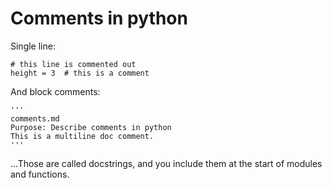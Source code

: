 # Comments in python

Single line:

    # this line is commented out
    height = 3  # this is a comment
    
And block comments:


    '''
    comments.md
    Purpose: Describe comments in python
    This is a multiline doc comment.
    '''

...Those are called docstrings, and you include them at the start of modules and functions.    